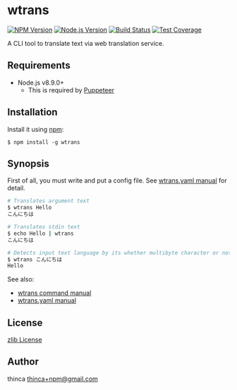 wtrans
======

[![NPM Version][npm-image]][npm-url]
[![Node.js Version][node-version-image]][node-version-url]
[![Build Status][travis-image]][travis-url]
[![Test Coverage][codecov-image]][codecov-url]

A CLI tool to translate text via web translation service.

Requirements
------------

- Node.js v8.9.0+
  - This is required by [Puppeteer](https://pptr.dev/)

Installation
------------

Install it using [npm](https://www.npmjs.com/):

```
$ npm install -g wtrans
```

Synopsis
--------

First of all, you must write and put a config file.  See [wtrans.yaml manual](manual/wtrans.yaml.5.md) for detail.

```sh
# Translates argument text
$ wtrans Hello
こんにちは

# Translates stdin text
$ echo Hello | wtrans
こんにちは

# Detects input text language by its whether multibyte character or not
$ wtrans こんにちは
Hello
```

See also:

- [wtrans command manual](manual/wtrans.1.md)
- [wtrans.yaml manual](manual/wtrans.yaml.5.md)


License
-------

[zlib License](LICENSE.txt)

Author
------

thinca <thinca+npm@gmail.com>


[npm-image]: https://img.shields.io/npm/v/wtrans.svg
[npm-url]: https://npmjs.org/package/wtrans
[node-version-image]: https://img.shields.io/node/v/wtrans.svg
[node-version-url]: https://nodejs.org/en/download/
[travis-image]: https://travis-ci.com/thinca/wtrans.svg?branch=master
[travis-url]: https://travis-ci.com/thinca/wtrans
[codecov-image]: https://codecov.io/gh/thinca/wtrans/branch/master/graph/badge.svg
[codecov-url]: https://codecov.io/gh/thinca/wtrans
